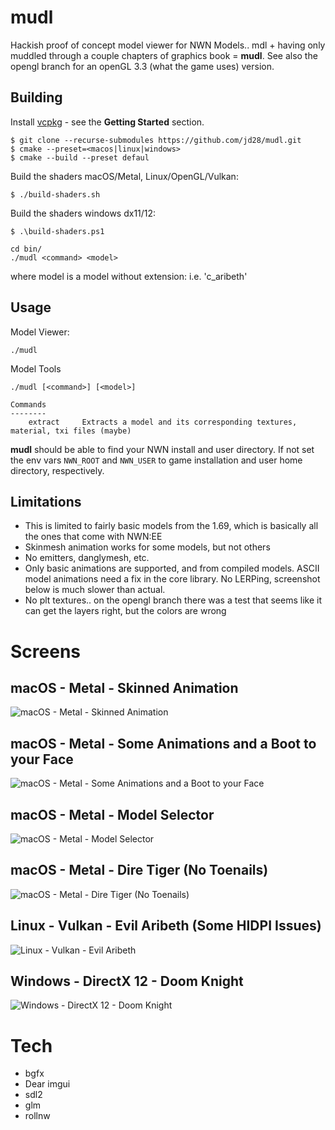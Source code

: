 # mudl

Hackish proof of concept model viewer for NWN Models..  mdl + having only muddled through a couple chapters of graphics book = **mudl**.  See also the opengl branch for an openGL 3.3 (what the game uses) version.

## Building

Install [vcpkg](https://github.com/microsoft/vcpkg) - see the **Getting Started** section.

```
$ git clone --recurse-submodules https://github.com/jd28/mudl.git
$ cmake --preset=<macos|linux|windows>
$ cmake --build --preset defaul
```

Build the shaders macOS/Metal, Linux/OpenGL/Vulkan:
```
$ ./build-shaders.sh
```

Build the shaders windows dx11/12:
```
$ .\build-shaders.ps1
```

```
cd bin/
./mudl <command> <model>
```

where model is a model without extension: i.e. 'c_aribeth'

## Usage

Model Viewer:
```
./mudl
```

Model Tools
```
./mudl [<command>] [<model>]

Commands
--------
    extract     Extracts a model and its corresponding textures, material, txi files (maybe)
```

**mudl** should be able to find your NWN install and user directory.  If not set the
env vars ``NWN_ROOT`` and ``NWN_USER`` to game installation and user home directory,
respectively.

## Limitations

- This is limited to fairly basic models from the 1.69, which is basically all the ones that come
  with NWN:EE
- Skinmesh animation works for some models, but not others
- No emitters, danglymesh, etc.
- Only basic animations are supported, and from compiled models.  ASCII model animations need a fix in the
  core library. No LERPing, screenshot below is much slower than actual.
- No plt textures.. on the opengl branch there was a test that seems like it can get the layers right, but
  the colors are wrong

# Screens

## macOS - Metal - Skinned Animation
![macOS - Metal - Skinned Animation](screenshots/screen_macos_metal_20230313.gif)

## macOS - Metal - Some Animations and a Boot to your Face
![macOS - Metal - Some Animations and a Boot to your Face](screenshots/screen_macos_metal_20230307.gif)

## macOS - Metal - Model Selector
![macOS - Metal - Model Selector](screenshots/screen_macos_metal_20230219.png)

## macOS - Metal - Dire Tiger (No Toenails)
![macOS - Metal - Dire Tiger (No Toenails)](screenshots/screen_apple_20230127.png)

## Linux - Vulkan - Evil Aribeth (Some HIDPI Issues)
![Linux - Vulkan - Evil Aribeth](screenshots/screen_linux_20230129.png)

## Windows - DirectX 12 - Doom Knight
![Windows - DirectX 12 - Doom Knight](screenshots/screen_windows_20230208.PNG)

# Tech
- bgfx
- Dear imgui
- sdl2
- glm
- rollnw
